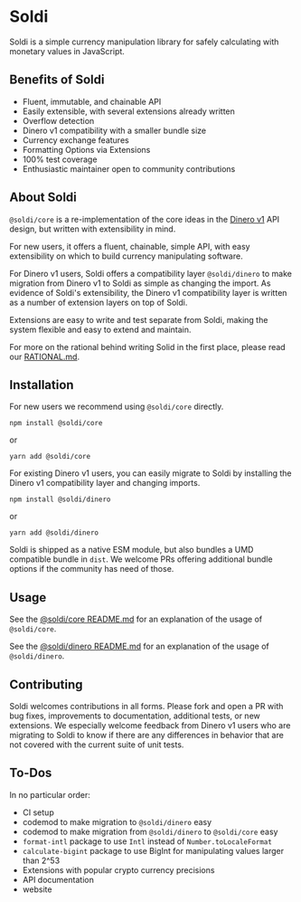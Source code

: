 # Soldi

Soldi is a simple currency manipulation library for safely calculating
with monetary values in JavaScript.

## Benefits of Soldi

- Fluent, immutable, and chainable API
- Easily extensible, with several extensions already written
- Overflow detection
- Dinero v1 compatibility with a smaller bundle size
- Currency exchange features
- Formatting Options via Extensions
- 100% test coverage
- Enthusiastic maintainer open to community contributions

## About Soldi

`@soldi/core` is a re-implementation of the core ideas in the [Dinero
v1](https://github.com/dinerojs/dinero.js/tree/v1) API design, but
written with extensibility in mind.

For new users, it offers a fluent, chainable, simple API, with
easy extensibility on which to build currency manipulating software.

For Dinero v1 users, Soldi offers a compatibility layer
`@soldi/dinero` to make migration from Dinero v1 to Soldi as simple as
changing the import. As evidence of Soldi's extensibility, the Dinero v1
compatibility layer is written as a number of extension layers on top
of Soldi.

Extensions are easy to write and test separate from Soldi, making
the system flexible and easy to extend and maintain.

For more on the rational behind writing Solid in the first place,
please read our
[RATIONAL.md](https://github.com/nick-codes/soldi.js/tree/main/RATIONAL.md).

## Installation

For new users we recommend using `@soldi/core` directly.

`npm install @soldi/core`

or

`yarn add @soldi/core`

For existing Dinero v1 users, you can easily migrate to Soldi by
installing the Dinero v1 compatibility layer and changing imports.

`npm install @soldi/dinero`

or

`yarn add @soldi/dinero`

Soldi is shipped as a native ESM module, but also bundles a UMD
compatible bundle in `dist`. We welcome PRs offering additional
bundle options if the community has need of those.

## Usage

See the [@soldi/core README.md](https://github.com/nick-codes/soldi.js/tree/main/packages/core) for
an explanation of the usage of `@soldi/core`.

See the [@soldi/dinero README.md](https://github.com/nick-codes/soldi.js/tree/main/packages/dinero) for
an explanation of the usage of `@soldi/dinero`.

## Contributing

Soldi welcomes contributions in all forms. Please fork and open a PR
with bug fixes, improvements to documentation, additional tests, or
new extensions. We especially welcome feedback from Dinero v1 users
who are migrating to Soldi to know if there are any differences in
behavior that are not covered with the current suite of unit tests.

## To-Dos

In no particular order:

- CI setup
- codemod to make migration to `@soldi/dinero` easy
- codemod to make migration from `@soldi/dinero` to `@soldi/core` easy
- `format-intl` package to use `Intl` instead of `Number.toLocaleFormat`
- `calculate-bigint` package to use BigInt for manipulating values
  larger than 2^53
- Extensions with popular crypto currency precisions
- API documentation
- website
